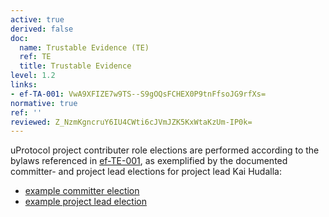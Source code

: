 ```yaml
---
active: true
derived: false
doc:
  name: Trustable Evidence (TE)
  ref: TE
  title: Trustable Evidence
level: 1.2
links:
- ef-TA-001: VwA9XFIZE7w9TS--S9gOQsFCHEX0P9tnFfsoJG9rfXs=
normative: true
ref: ''
reviewed: Z_NzmKgncruY6IU4CWti6cJVmJZK5KxWtaKzUm-IP0k=
---
```


uProtocol project contributer role elections are performed according to the bylaws referenced in [ef-TE-001](./ef-TE-001.md), as exemplified by the documented committer- and project lead elections for project lead Kai Hudalla:

- [example committer election](https://projects.eclipse.org/projects/automotive.uprotocol/elections/election-kai-hudalla-eclipse-uprotocol)
- [example project lead election](https://projects.eclipse.org/projects/automotive.uprotocol/elections/election-kai-hudalla-eclipse-uprotocol-1)
